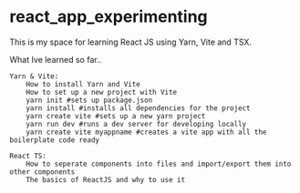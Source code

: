 # react_app_experimenting
This is my space for learning React JS using Yarn, Vite and TSX.

What Ive learned so far..
     
    Yarn & Vite:
        How to install Yarn and Vite
        How to set up a new project with Vite
        yarn init #sets up package.json 
        yarn install #installs all dependencies for the project
        yarn create vite #sets up a new yarn project
        yarn run dev #runs a dev server for developing locally
        yarn create vite myappname #creates a vite app with all the boilerplate code ready 

    React TS:
        How to seperate components into files and import/export them into other components
        The basics of ReactJS and why to use it
